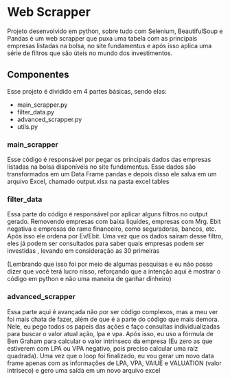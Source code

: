 # Web Scrapper

Projeto desenvolvido em python, sobre tudo com Selenium, BeautifulSoup e Pandas é um web scrapper que puxa uma tabela com as principais empresas listadas na bolsa, no site fundamentus e após isso aplica uma série de filtros que são úteis no mundo dos investimentos. 

## Componentes
Esse projeto é dividido em 4 partes básicas, sendo elas:
- main_scrapper.py
- filter_data.py
- advanced_scrapper.py
- utils.py

### main_scrapper
Esse código é responsável por pegar os principais dados das empresas listadas na bolsa disponíveis no site fundamentus. Esse dados são transformados em um Data Frame pandas e depois disso ele salva em um arquivo Excel, chamado output.xlsx na pasta excel tables

### filter_data
Essa parte do código é responsável por aplicar alguns filtros no output gerado. Removendo empresas com baixa liquides, empresas com Mrg. Ebit negativa e empresas do ramo financeiro, como seguradoras, bancos, etc. Após isso ele ordena por Ev/Ebit. 
Uma vez que os dados saíram desse filtro, eles já podem ser consultados para saber quais empresas podem ser investidas , levando em consideração as 30 primeiras

(Lembrando que isso foi por meio de algumas pesquisas e eu não posso dizer que você terá lucro nisso, reforçando que a intenção aqui é mostrar o código em python e não uma maneira de ganhar dinheiro)

### advanced_scrapper
Essa parte aqui é avançada não por ser código complexos, mas a meu ver foi mais chata de fazer, além de que é a parte do código que mais demora. Nele, eu pego todos os papeis das ações e faço consultas individualizadas para buscar o valor atual ação, lpa e vpa. Após isso, eu uso a fórmula de Ben Graham para calcular o valor intrínseco da empresa (Eu zero as que estiverem com LPA ou VPA negativo, pois preciso calcular uma raíz quadrada). Uma vez que o loop foi finalizado, eu vou gerar um novo data frame apenas com as informações de LPA, VPA, VAlUE e VALUATION (valor intriseco) e gero uma saída em um novo arquivo excel
